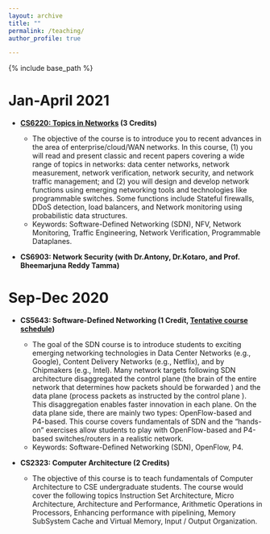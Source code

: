 ```yaml
---
layout: archive
title: ""
permalink: /teaching/
author_profile: true

---
```


{% include base_path %}

Jan-April 2021
======
* **[CS6220: Topics in Networks](2021-TN) (3 Credits)**
	* The objective of the course is to introduce you to recent advances in the area of enterprise/cloud/WAN networks. In this course, (1) you will read and present classic and recent papers covering a wide range of topics in networks: data center networks, network measurement, network verification, network security, and network traffic management; and (2) you will design and develop network functions using emerging networking tools and technologies like programmable switches. Some functions include Stateful firewalls, DDoS detection, load balancers, and Network monitoring using probabilistic data structures. 
	* Keywords: Software-Defined Networking (SDN), NFV, Network Monitoring, Traffic Engineering, Network Verification, Programmable Dataplanes.

* **CS6903: Network Security (with Dr.Antony, Dr.Kotaro, and Prof. Bheemarjuna Reddy Tamma)**

Sep-Dec 2020
======
* **CS5643: Software-Defined Networking (1 Credit, [Tentative course schedule](https://docs.google.com/document/d/1GBhe-sUZfkNTAWgd8Vv3pVKAOwhoCt6HmFlQZdndRNg/edit?usp=sharing]))**
  * The goal of the SDN course is to introduce students to exciting emerging networking technologies in Data Center Networks (e.g., Google), Content Delivery Networks (e.g., Netflix), and by Chipmakers (e.g., Intel). Many network targets following SDN architecture disaggregated the control plane (the brain of the entire network that determines how packets should be forwarded ) and the data plane (process packets as instructed by the control plane ). This disaggregation enables faster innovation in each plane. On the data plane side, there are mainly two types: OpenFlow-based and P4-based. This course covers fundamentals of SDN and the “hands-on” exercises allow students to play with OpenFlow-based and P4-based switches/routers in a realistic network.
  * Keywords: Software-Defined Networking (SDN), OpenFlow, P4.  

* **CS2323: Computer Architecture (2 Credits)**
	* The objective of this course is to teach fundamentals of Computer Architecture to CSE undergraduate students. The course would cover the following topics Instruction Set Architecture, Micro Architecture, Architecture and Performance, Arithmetic Operations in Processors, Enhancing performance with pipelining, Memory SubSystem Cache and Virtual Memory, Input / Output Organization.
  